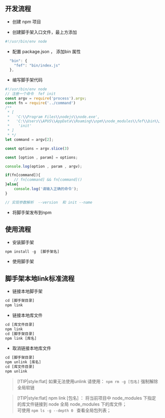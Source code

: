 ## 开发流程

- 创建 npm 项目

- 创建脚手架入口文件，最上方添加

```javascript
#!/usr/bin/env node
```
- 配置 package.json ， 添加bin 属性

```javascript
  "bin": {
    "fef": "bin/index.js"
  },
```
- 编写脚手架代码

```javascript
#!/usr/bin/env node
// 注册一个命令  fef init
const argv = require('process').argv;
const fn = require('../command')
/**
 * [
 *   'C:\\Program Files\\nodejs\\node.exe',
 *   'C:\\Users\\APUS\\AppData\\Roaming\\npm\\node_modules\\fef\\bin\\index.js',
 *    'init'
 * ]
 * */ 
let command = argv[2];

const options = argv.slice(3)

const [option , param] = options;

console.log(option , param , argv);

if(fn[command]){
    // fn[command] && fn[command]()
}else{
    console.log('请输入正确的命令');
}

// 实现参数解析  --version  和 init --name

```

- 将脚手架发布到npm


## 使用流程
- 安装脚手架

```javascript
npm install -g  [脚手架名]
```

- 使用脚手架 




## 脚手架本地link标准流程

- 链接本地脚手架

```javascript
cd [脚手架目录]
npm link
```
- 链接本地库文件

```javascript
cd [库文件目录]
npm link
cd [脚手架目录]
npm link [库名]
```

- 取消链接本地库文件

```javascript
cd [脚手架目录]
npm unlink [库名]
cd [库文件目录]
npm unlink
```


> [!TIP|style:flat]
> 如果无法使用unlink 请使用： `npm rm -g [包名]` 强制解除全局软链    
   
> [!TIP|style:flat]
> npm link [包名] ： 将当前项目中 node_modules 下指定的库文件链接到 node 全局 node_modules 下的库文件；  
> 可使用 `npm ls -g --depth 0 ` 查看全局包列表；



